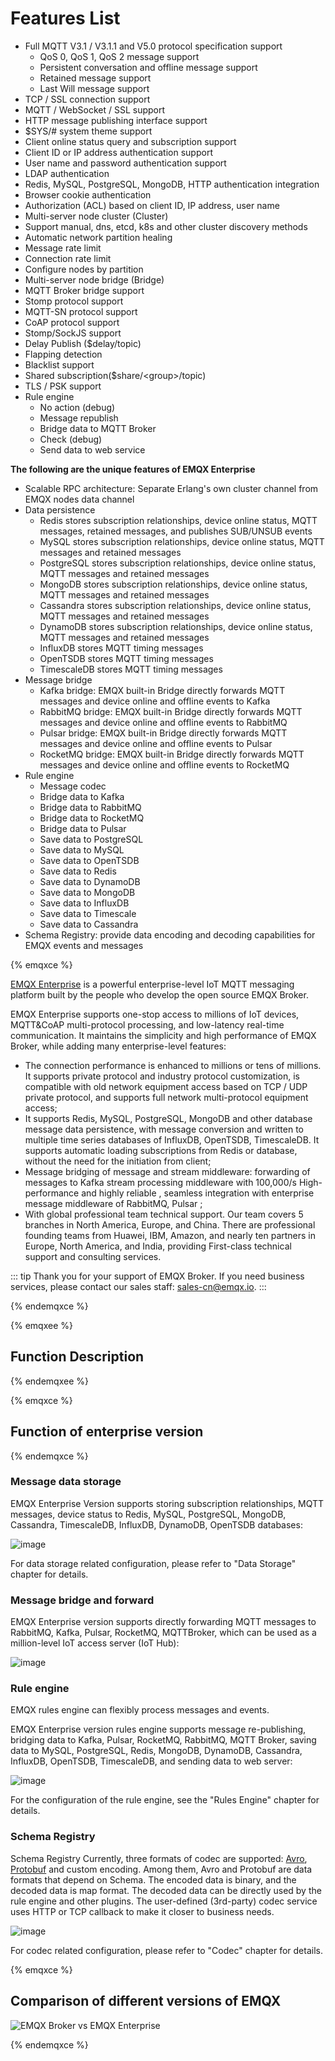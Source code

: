 # Features List

- Full MQTT V3.1 / V3.1.1 and V5.0 protocol specification support
  - QoS 0, QoS 1, QoS 2 message support
  - Persistent conversation and offline message support
  - Retained message support
  - Last Will message support
- TCP / SSL connection support
- MQTT / WebSocket / SSL support
- HTTP message publishing interface support
- $SYS/\# system theme support
- Client online status query and subscription support
- Client ID or IP address authentication support
- User name and password authentication support
- LDAP authentication
- Redis, MySQL, PostgreSQL, MongoDB, HTTP authentication integration
- Browser cookie authentication
- Authorization (ACL) based on client ID, IP address, user name
- Multi-server node cluster (Cluster)
- Support manual, dns, etcd, k8s and other cluster discovery methods
- Automatic network partition healing
- Message rate limit
- Connection rate limit
- Configure nodes by partition
- Multi-server node bridge (Bridge)
- MQTT Broker bridge support
- Stomp protocol support
- MQTT-SN protocol support
- CoAP protocol support
- Stomp/SockJS support
- Delay Publish ($delay/topic)
- Flapping detection
- Blacklist support
- Shared subscription($share/<group\>/topic)
- TLS / PSK support
- Rule engine
  - No action (debug)
  - Message republish
  - Bridge data to MQTT Broker
  - Check (debug)
  - Send data to web service

<strong class="emqxce">
The following are the unique features of EMQX Enterprise
</strong>

- Scalable RPC architecture: Separate Erlang's own cluster channel from EMQX nodes data channel
- Data persistence
  - Redis stores subscription relationships, device online status, MQTT messages, retained messages, and publishes SUB/UNSUB events
  - MySQL stores subscription relationships, device online status, MQTT messages and retained messages
  - PostgreSQL  stores subscription relationships, device online status, MQTT messages and retained messages
  - MongoDB  stores subscription relationships, device online status, MQTT messages and retained messages
  - Cassandra  stores subscription relationships, device online status, MQTT messages and retained messages
  - DynamoDB  stores subscription relationships, device online status, MQTT messages and retained messages
  - InfluxDB stores MQTT timing messages
  - OpenTSDB stores MQTT timing messages
  - TimescaleDB stores MQTT timing messages
- Message bridge
  - Kafka bridge: EMQX built-in Bridge directly forwards MQTT messages and device online and offline events to Kafka
  - RabbitMQ bridge: EMQX built-in Bridge directly forwards MQTT messages and device online and offline events to RabbitMQ
  - Pulsar bridge: EMQX built-in Bridge directly forwards MQTT messages and device online and offline events to Pulsar
  - RocketMQ bridge: EMQX built-in Bridge directly forwards MQTT messages and device online and offline events to RocketMQ
- Rule engine
  - Message codec
  - Bridge data to Kafka
  - Bridge data to RabbitMQ
  - Bridge data to RocketMQ
  - Bridge data to Pulsar
  - Save data to PostgreSQL
  - Save data to MySQL
  - Save data to OpenTSDB
  - Save data to Redis
  - Save data to DynamoDB
  - Save data to MongoDB
  - Save data to InfluxDB
  - Save data to Timescale
  - Save data to Cassandra
- Schema Registry: provide data encoding and decoding capabilities for EMQX events and messages



{% emqxce %}

[EMQX Enterprise](https://www.emqx.com/en/products/emqx) is a powerful enterprise-level IoT MQTT messaging platform built by the people who develop the open source EMQX Broker.

EMQX Enterprise supports one-stop access to millions of IoT devices, MQTT&CoAP multi-protocol processing, and low-latency real-time communication. It maintains the simplicity and high performance of EMQX Broker, while adding many enterprise-level features:

- The connection performance is enhanced to millions or tens of millions. It supports private protocol and industry protocol customization, is compatible with old network equipment access based on TCP / UDP private protocol, and supports full network multi-protocol equipment access;
- It supports Redis, MySQL, PostgreSQL, MongoDB and other database message data persistence, with message conversion and written to multiple time series databases of InfluxDB, OpenTSDB, TimescaleDB. It supports automatic loading subscriptions from Redis or database, without the need for the initiation from client;
- Message bridging of message and stream middleware: forwarding of messages to Kafka stream processing middleware with 100,000/s High-performance and highly reliable , seamless integration with enterprise message middleware of RabbitMQ, Pulsar ;
- With global professional team technical support. Our team covers 5 branches in North America, Europe, and China. There are professional founding teams from Huawei, IBM, Amazon, and nearly ten partners in Europe, North America, and India, providing First-class technical support and consulting services.

::: tip
Thank you for your support of EMQX Broker. If you need business services, please contact our sales staff: sales-cn@emqx.io.
:::

{% endemqxce %}


{% emqxee %}

## Function Description

{% endemqxee %}


{% emqxce %}

## Function of enterprise version

{% endemqxce %}


### Message data storage

EMQX Enterprise Version supports storing subscription relationships, MQTT messages, device status to Redis, MySQL, PostgreSQL, MongoDB, Cassandra, TimescaleDB, InfluxDB, DynamoDB, OpenTSDB databases:

![image](./assets/overview_4.png)

For data storage related configuration, please refer to "Data Storage" chapter for details.

### Message bridge and forward

EMQX Enterprise version supports directly forwarding MQTT messages to RabbitMQ, Kafka, Pulsar, RocketMQ, MQTTBroker, which can be used as a million-level IoT access server (IoT Hub):

![image](./assets/overview_5.png)

### Rule engine

EMQX rules engine can flexibly process messages and events.

EMQX Enterprise version rules engine supports message re-publishing, bridging data to Kafka, Pulsar, RocketMQ, RabbitMQ, MQTT Broker, saving data to MySQL, PostgreSQL, Redis, MongoDB, DynamoDB, Cassandra, InfluxDB, OpenTSDB, TimescaleDB, and sending data to web server:

![image](./assets/overview_6.png)

For the configuration of the rule engine, see the "Rules Engine" chapter for details.

### Schema Registry

Schema Registry
Currently, three formats of codec are supported: [Avro](https://avro.apache.org), [Protobuf](https://developers.google.com/protocol-buffers/) and custom encoding. Among them, Avro and Protobuf are data formats that depend on Schema. The encoded data is binary, and the decoded data is map format. The decoded data can be directly used by the rule engine and other plugins. The user-defined (3rd-party) codec service uses HTTP or TCP callback to make it closer to business needs.

![image](./assets/overview_7.png)

For codec related configuration, please refer to "Codec" chapter for details.


{% emqxce %}

## Comparison of different versions of EMQX

![EMQX Broker vs EMQX Enterprise](./assets/3441587031341_.pic_hd.jpg)

{% endemqxce %}

